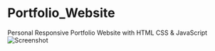 # Portfolio_Website
 Personal Responsive Portfolio Website with HTML CSS & JavaScript
![Screenshot](https://github.com/user-attachments/assets/d28f79be-5a21-479d-a0a4-139a5633a9d2)
